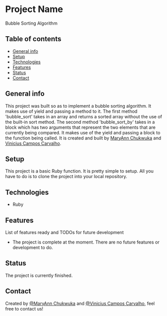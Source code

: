 
# Project Name
Bubble Sorting Algorithm

## Table of contents
* [General info](#general-info)
* [Setup](#setup)
* [Technologies](#technologies)
* [Features](#features)
* [Status](#status)
* [Contact](#contact)

## General info
This project was built so as to implement a bubble sorting algorithm. It makes use of yield and passing a method to it. The first method 'bubble_sort' takes in an array and returns a sorted array without the use of the built-in sort method. The second method 'bubble_sort_by' takes in a block which has two arguments that represent the two elements that are currently being compared. It makes use of the yield and passing a block to the function being called. It is created and built by <a href="https://github.com/adaorachi">MaryAnn Chukwuka</a> and <a href="https://github.com/kazumaki">Vinicius Campos Carvalho</a>.

## Setup
This project is a basic Ruby function. It is pretty simple to setup. All you have to do is to clone the project into your local repository.<br>

## Technologies
* Ruby

## Features
List of features ready and TODOs for future development
* The project is complete at the moment. There are no future features or development to do.

## Status
The project is currently finished.

## Contact
Created by [@MaryAnn Chukwuka](https://github.com/adaorachi) and [@Vinicius Campos Carvalho](https://github.com/kazumaki), feel free to contact us!
